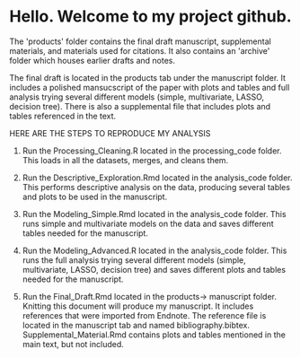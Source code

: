# Hello. Welcome to my project github. 

The 'products' folder contains the final draft manuscript, supplemental materials, and materials used for citations. It also contains an 'archive' folder which houses earlier drafts and notes.

The final draft is located in the products tab under the manuscript folder. It includes a polished mansucscript of the paper with plots and tables and full analysis trying several different models (simple, multivariate, LASSO, decision tree). There is also a supplemental file that includes plots and tables referenced in the text. 

HERE ARE THE STEPS TO REPRODUCE MY ANALYSIS

1) Run the Processing_Cleaning.R located in the processing_code folder. This loads in all the datasets, merges, and cleans them.

2) Run the Descriptive_Exploration.Rmd located in the analysis_code folder. This performs descriptive analysis on the data, producing several tables and plots to be used in the manuscript.

3) Run the Modeling_Simple.Rmd located in the analysis_code folder. This runs simple and multivariate models on the data and saves different tables needed for the manuscript.

4) Run the Modeling_Advanced.R located in the analysis_code folder. This runs the full analysis trying several different models (simple, multivariate, LASSO, decision tree) and saves different plots and tables needed for the manuscript.

5) Run the Final_Draft.Rmd located in the products-> manuscript folder. Knitting this document will produce my manuscript. It includes references that were imported from Endnote. The reference file is located in the manuscript tab and named bibliography.bibtex. Supplemental_Material.Rmd contains plots and tables mentioned in the main text, but not included. 

